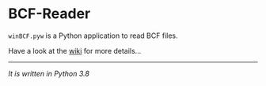 # BCF-Reader
`winBCF.pyw` is a Python application to read BCF files.

Have a look at the [wiki](https://github.com/emaschas/BCF-Reader/wiki) for more details...

----------
*It is written in Python 3.8*
